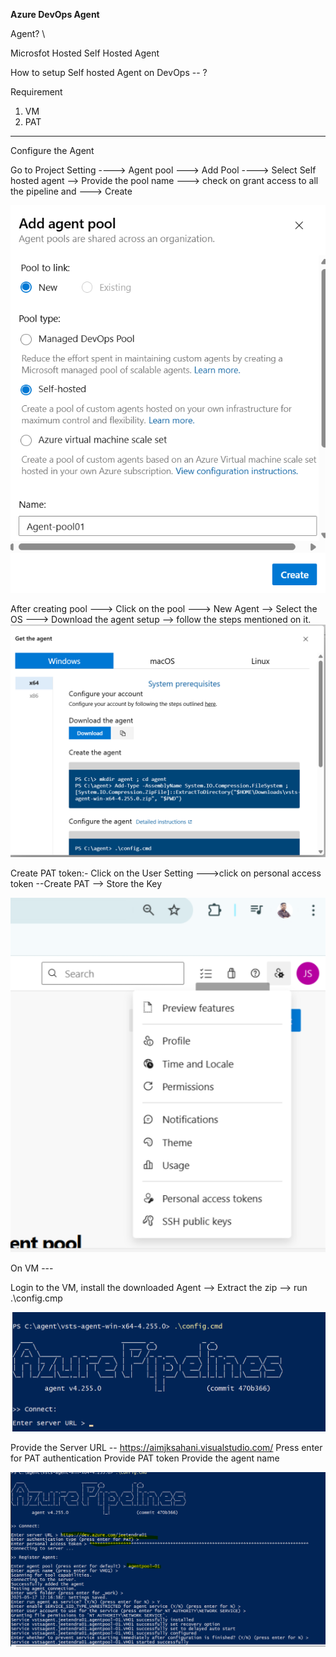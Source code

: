 **Azure DevOps Agent**

Agent? \\

Microsfot Hosted
Self Hosted Agent


How to setup Self hosted Agent on DevOps -- ? 


Requirement 

1. VM
2. PAT

-------------

Configure the Agent 


Go to Project Setting ----> Agent pool ---> Add Pool ----> Select Self hosted agent --> Provide the pool name ---> check on grant access to all the pipeline and ---> Create

![alt text](image.png)


After creating pool ---> Click on the pool ---> New Agent --> Select the OS ---> Download the agent setup
--> follow the steps mentioned on it.
![alt text](image-1.png)


Create PAT token:-
Click on the User Setting --->click on personal access token --Create PAT --> Store the Key 

![alt text](image-2.png)

On VM ---

Login to the VM, install the downloaded Agent --> Extract the zip --> run .\config.cmp

![alt text](image-3.png)

Provide the Server URL -- https://aimjksahani.visualstudio.com/
Press enter for PAT authentication
Provide PAT token
Provide the agent name

![alt text](image-4.png)